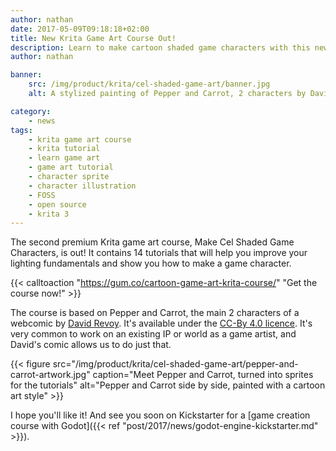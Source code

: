 ```yaml
---
author: nathan
date: 2017-05-09T09:18:18+02:00
title: New Krita Game Art Course Out!
description: Learn to make cartoon shaded game characters with this new Krita course. It also includes tutorials about art fundamentals.
author: nathan

banner:
    src: /img/product/krita/cel-shaded-game-art/banner.jpg
    alt: A stylized painting of Pepper and Carrot, 2 characters by David Revoy, over a blue background

category:
    - news
tags:
    - krita game art course
    - krita tutorial
    - learn game art
    - game art tutorial
    - character sprite
    - character illustration
    - FOSS
    - open source
    - krita 3
---
```


The second premium Krita game art course, Make Cel Shaded Game Characters, is out! It contains 14 tutorials that will help you improve your lighting fundamentals and show you how to make a game character.

{{< calltoaction "https://gum.co/cartoon-game-art-krita-course/" "Get the course now!" >}} 


The course is based on Pepper and Carrot, the main 2 characters of a webcomic by [David Revoy](http://davidrevoy.com/). It's available under the [CC-By 4.0 licence](https://creativecommons.org/licenses/by/4.0/). It's very common to work on an existing IP or world as a game artist, and David's comic allows us to do just that.

{{< figure
    src="/img/product/krita/cel-shaded-game-art/pepper-and-carrot-artwork.jpg"
    caption="Meet Pepper and Carrot, turned into sprites for the tutorials"
    alt="Pepper and Carrot side by side, painted with a cartoon art style" >}}

I hope you'll like it! And see you soon on Kickstarter for a [game creation course with Godot]({{< ref "post/2017/news/godot-engine-kickstarter.md" >}}).
